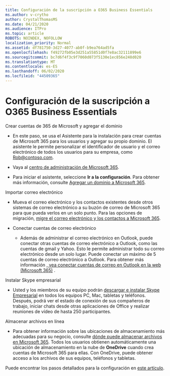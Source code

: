```yaml
---
title: Configuración de la suscripción a O365 Business Essentials
ms.author: v-crytho
author: CrystalThomasMS
ms.date: 04/21/2020
ms.audience: ITPro
ms.topic: article
ROBOTS: NOINDEX, NOFOLLOW
localization_priority: Normal
ms.assetid: df781750-3d27-4077-ab0f-b9ea764ad5fa
ms.openlocfilehash: f49272fb05e3d251a55851d0f7e8ac32111899e6
ms.sourcegitcommit: bc7d6f4f3c9f7060d073f5130e1ec856e248d020
ms.translationtype: MT
ms.contentlocale: es-ES
ms.lasthandoff: 06/02/2020
ms.locfileid: "44509365"
---
```

# <a name="setting-up-your-o365-business-essentials-subscription"></a>Configuración de la suscripción a O365 Business Essentials

Crear cuentas de 365 de Microsoft y agregar el dominio
  
- En este paso, se usa el Asistente para la instalación para crear cuentas de Microsoft 365 para los usuarios y agregar su propio dominio. El asistente le permite personalizar el identificador de usuario y el correo electrónico de todos los usuarios para su empresa, como [Rob@contoso.com](mailto:rob@contoso.com).
    
- Vaya al [centro de administración de Microsoft 365](https://login.partner.microsoftonline.cn/).
    
- Para iniciar el asistente, seleccione **Ir a la configuración**. Para obtener más información, consulte [Agregar un dominio a Microsoft 365](https://docs.microsoft.com/microsoft-365/admin/setup/add-domain).
    
Importar correo electrónico
  
- Mueva el correo electrónico y los contactos existentes desde otros sistemas de correo electrónico a su buzón de correo de Microsoft 365 para que pueda verlos en un solo punto. Para las opciones de migración, [migre el correo electrónico y los contactos a Microsoft 365](https://docs.microsoft.com/microsoft-365/admin/setup/migrate-email-and-contacts-admin).
    
- Conectar cuentas de correo electrónico
    
  - Además de administrar el correo electrónico en Outlook, puede conectar otras cuentas de correo electrónico a Outlook, como las cuentas de gmail y Yahoo. Esto le permite administrar todo su correo electrónico desde un solo lugar. Puede conectar un máximo de 5 cuentas de correo electrónico a Outlook. Para obtener más información [, vea conectar cuentas de correo en Outlook en la web (Microsoft 365)](https://support.office.com/Article/Connect-email-accounts-in-Outlook-on-the-web-Office-365-d7012ff0-924f-4f78-8aca-c3912d886c4d) . 
    
Instalar Skype empresarial
  
- Usted y los miembros de su equipo podrán [descargar e instalar Skype Empresarial](https://support.office.com/Article/download-and-install-Skype-for-Business-8a0d4da8-9d58-44f9-9759-5c8f340cb3fb) en todos los equipos PC, Mac, tabletas y teléfonos. Después, podrá ver el estado de conexión de sus compañeros de trabajo, iniciar chats desde otras aplicaciones de Office y realizar reuniones de vídeo de hasta 250 participantes. 
    
Almacenar archivos en línea
  
- Para obtener información sobre las ubicaciones de almacenamiento más adecuadas para su negocio, consulte [dónde puede almacenar archivos en Microsoft 365](https://support.office.com/article/c7c20284-bc94-47f4-9728-d28e9daf0790.aspx). Todos los usuarios obtienen automáticamente una ubicación de almacenamiento en la nube de **OneDrive** cuando crea cuentas de Microsoft 365 para ellas. Con OneDrive, puede obtener acceso a los archivos de sus equipos, teléfonos y tabletas. 
    
Puede encontrar los pasos detallados para la configuración en [este artículo](https://docs.microsoft.com/microsoft-365/admin/setup/setup).
  

